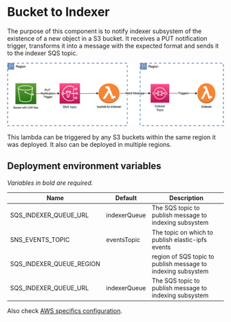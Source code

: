 # Bucket to Indexer

The purpose of this component is to notify indexer subsystem of the existence of a new object in a S3 bucket. It receives a PUT notification trigger, transforms it into a message with the expected format and sends it to the indexer SQS topic.

<img src="assets/images/bucket-to-indexer.diagram.png" alt="Bucket to indexer diagram" width="833">


This lambda can be triggered by any S3 buckets within the same region it was deployed. It also can be deployed in multiple regions.

## Deployment environment variables

_Variables in bold are required._

| Name                        | Default            | Description                                                                    |
| --------------------------- | ------------------ | ------------------------------------------------------------------------------ |
| SQS_INDEXER_QUEUE_URL       | indexerQueue       | The SQS topic to publish message to indexing subsystem                         |
| SNS_EVENTS_TOPIC            | eventsTopic        | The topic on which to publish elastic-ipfs events                              |
| SQS_INDEXER_QUEUE_REGION    |                    | region of SQS topic to publish message to indexing subsystem                   |
| SQS_INDEXER_QUEUE_URL       | indexerQueue       | The SQS topic to publish message to indexing subsystem                         |


Also check [AWS specifics configuration](https://github.com/elastic-ipfs/elastic-ipfs/blob/main/aws.md).
